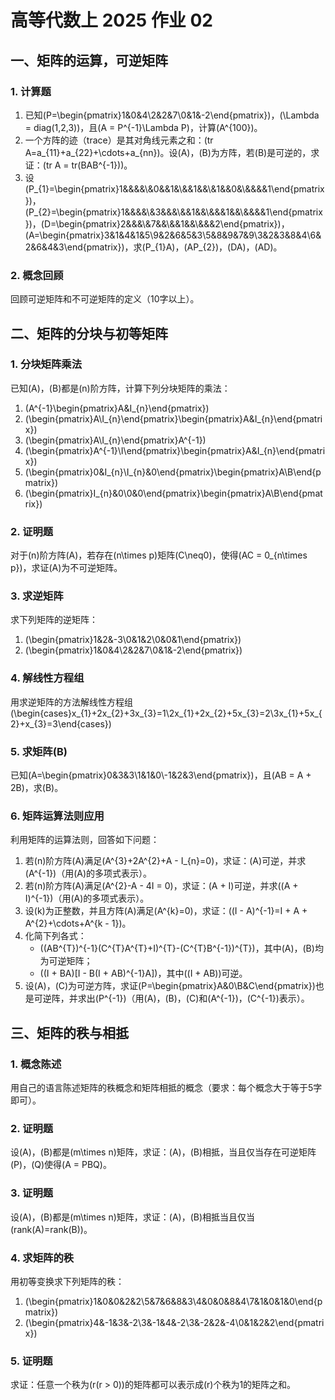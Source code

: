 # 高等代数上 2025 作业 02
## 一、矩阵的运算，可逆矩阵
### 1. 计算题
1. 已知\(P=\begin{pmatrix}1&0&4\\2&2&7\\0&1&-2\end{pmatrix}\)，\(\Lambda = diag(1,2,3)\)，且\(A = P^{-1}\Lambda P\)，计算\(A^{100}\)。
2. 一个方阵的迹（trace）是其对角线元素之和：\(tr A=a_{11}+a_{22}+\cdots+a_{nn}\)。设\(A\)，\(B\)为方阵，若\(B\)是可逆的，求证：\(tr A = tr(BAB^{-1})\)。
3. 设\(P_{1}=\begin{pmatrix}1&&&&\\&0&&1&\\&&1&&\\&1&&0&\\&&&&1\end{pmatrix}\)，\(P_{2}=\begin{pmatrix}1&&&&\\&3&&&\\&&1&&\\&&&1&&\\&&&&1\end{pmatrix}\)，\(D=\begin{pmatrix}2&&&\\&7&&\\&&1&&\\&&&2\end{pmatrix}\)，\(A=\begin{pmatrix}3&1&4&1&5\\9&2&6&5&3\\5&8&9&7&9\\3&2&3&8&4\\6&2&6&4&3\end{pmatrix}\)，求\(P_{1}A\)，\(AP_{2}\)，\(DA\)，\(AD\)。

### 2. 概念回顾
回顾可逆矩阵和不可逆矩阵的定义（10字以上）。


## 二、矩阵的分块与初等矩阵
### 1. 分块矩阵乘法
已知\(A\)，\(B\)都是\(n\)阶方阵，计算下列分块矩阵的乘法：
1. \(A^{-1}\begin{pmatrix}A&I_{n}\end{pmatrix}\)
2. \(\begin{pmatrix}A\\I_{n}\end{pmatrix}\begin{pmatrix}A&I_{n}\end{pmatrix}\)
3. \(\begin{pmatrix}A\\I_{n}\end{pmatrix}A^{-1}\)
4. \(\begin{pmatrix}A^{-1}\\I\end{pmatrix}\begin{pmatrix}A&I_{n}\end{pmatrix}\)
5. \(\begin{pmatrix}0&I_{n}\\I_{n}&0\end{pmatrix}\begin{pmatrix}A\\B\end{pmatrix}\)
6. \(\begin{pmatrix}I_{n}&0\\0&0\end{pmatrix}\begin{pmatrix}A\\B\end{pmatrix}\)

### 2. 证明题
对于\(n\)阶方阵\(A\)，若存在\(n\times p\)矩阵\(C\neq0\)，使得\(AC = 0_{n\times p}\)，求证\(A\)为不可逆矩阵。

### 3. 求逆矩阵
求下列矩阵的逆矩阵：
1. \(\begin{pmatrix}1&2&-3\\0&1&2\\0&0&1\end{pmatrix}\)
2. \(\begin{pmatrix}1&0&4\\2&2&7\\0&1&-2\end{pmatrix}\)

### 4. 解线性方程组
用求逆矩阵的方法解线性方程组\(\begin{cases}x_{1}+2x_{2}+3x_{3}=1\\2x_{1}+2x_{2}+5x_{3}=2\\3x_{1}+5x_{2}+x_{3}=3\end{cases}\)

### 5. 求矩阵\(B\)
已知\(A=\begin{pmatrix}0&3&3\\1&1&0\\-1&2&3\end{pmatrix}\)，且\(AB = A + 2B\)，求\(B\)。

### 6. 矩阵运算法则应用
利用矩阵的运算法则，回答如下问题：
1. 若\(n\)阶方阵\(A\)满足\(A^{3}+2A^{2}+A - I_{n}=0\)，求证：\(A\)可逆，并求\(A^{-1}\)（用\(A\)的多项式表示）。
2. 若\(n\)阶方阵\(A\)满足\(A^{2}-A - 4I = 0\)，求证：\(A + I\)可逆，并求\((A + I)^{-1}\)（用\(A\)的多项式表示）。
3. 设\(k\)为正整数，并且方阵\(A\)满足\(A^{k}=0\)，求证：\((I - A)^{-1}=I + A + A^{2}+\cdots+A^{k - 1}\)。
4. 化简下列各式：
    - \((AB^{T})^{-1}(C^{T}A^{T}+I)^{T}-(C^{T}B^{-1})^{T}\)，其中\(A\)，\(B\)均为可逆矩阵；
    - \((I + BA)[I - B(I + AB)^{-1}A]\)，其中\((I + AB)\)可逆。
5. 设\(A\)，\(C\)为可逆方阵，求证\(P=\begin{pmatrix}A&0\\B&C\end{pmatrix}\)也是可逆阵，并求出\(P^{-1}\)（用\(A\)，\(B\)，\(C\)和\(A^{-1}\)，\(C^{-1}\)表示）。


## 三、矩阵的秩与相抵
### 1. 概念陈述
用自己的语言陈述矩阵的秩概念和矩阵相抵的概念（要求：每个概念大于等于5字即可）。

### 2. 证明题
设\(A\)，\(B\)都是\(m\times n\)矩阵，求证：\(A\)，\(B\)相抵，当且仅当存在可逆矩阵\(P\)，\(Q\)使得\(A = PBQ\)。

### 3. 证明题
设\(A\)，\(B\)都是\(m\times n\)矩阵，求证：\(A\)，\(B\)相抵当且仅当\(rank(A)=rank(B)\)。

### 4. 求矩阵的秩
用初等变换求下列矩阵的秩：
1. \(\begin{pmatrix}1&0&0&2&2\\5&7&6&8&3\\4&0&0&8&4\\7&1&0&1&0\end{pmatrix}\)
2. \(\begin{pmatrix}4&-1&3&-2\\3&-1&4&-2\\3&-2&2&-4\\0&1&2&2\end{pmatrix}\)

### 5. 证明题
求证：任意一个秩为\(r(r > 0)\)的矩阵都可以表示成\(r\)个秩为1的矩阵之和。